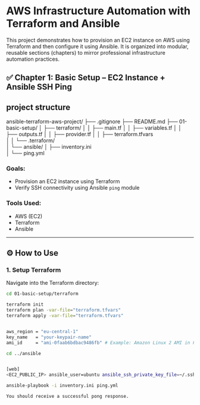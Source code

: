 # AWS Infrastructure Automation with Terraform and Ansible

This project demonstrates how to provision an EC2 instance on AWS using Terraform and then configure it using Ansible. It is organized into modular, reusable sections (chapters) to mirror professional infrastructure automation practices.





## ✅ Chapter 1: Basic Setup – EC2 Instance + Ansible SSH Ping

## project structure 

ansible-terraform-aws-project/
├── .gitignore
├── README.md
├── 01-basic-setup/
│   ├── terraform/
│   │   ├── main.tf
│   │   ├── variables.tf
│   │   ├── outputs.tf
│   │   ├── provider.tf
│   │   ├── terraform.tfvars         
│   │   └── .terraform/              
│   └── ansible/
│       ├── inventory.ini       
│       └── ping.yml



### Goals:
- Provision an EC2 instance using Terraform
- Verify SSH connectivity using Ansible `ping` module

### Tools Used:
- AWS (EC2)
- Terraform
- Ansible

---

## ⚙️ How to Use

### 1. Setup Terraform

Navigate into the Terraform directory:

```bash
cd 01-basic-setup/terraform

terraform init
terraform plan -var-file="terraform.tfvars"
terraform apply -var-file="terraform.tfvars"


aws_region = "eu-central-1"
key_name   = "your-keypair-name"
ami_id     = "ami-0faab6bdbac9486fb" # Example: Amazon Linux 2 AMI in Frankfurt

cd ../ansible


[web]
<EC2_PUBLIC_IP> ansible_user=ubuntu ansible_ssh_private_key_file=~/.ssh/your-key.pem

ansible-playbook -i inventory.ini ping.yml

You should receive a successful pong response.




